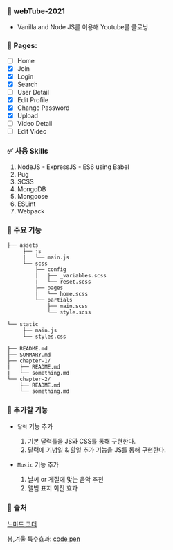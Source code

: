 ### 📖  webTube-2021
 - Vanilla and Node JS를 이용해 Youtube를 클로닝.

### 📒 Pages:

- [ ] Home
- [x] Join
- [x] Login
- [x] Search
- [ ] User Detail
- [x] Edit Profile
- [x] Change Password
- [x] Upload
- [ ] Video Detail
- [ ] Edit Video

### ✅ 사용 Skills
  1. NodeJS
    - ExpressJS
    - ES6 using Babel
  2. Pug
  3. SCSS
  4. MongoDB
  5. Mongoose
  6. ESLint
  7. Webpack

### 📕 주요 기능 

```
├── assets
     ├── js
     |   └── main.js
     └── scss   
         ├── config
         |   ├── _variables.scss
         |   └── reset.scss
         ├── pages
         |   └── home.scss
         └── partials
             ├── main.scss
             └── style.scss
             
└── static
     ├── main.js
     └── styles.css
```
```
├── README.md
├── SUMMARY.md
├── chapter-1/
|   ├── README.md
|   └── something.md
└── chapter-2/
    ├── README.md
    └── something.md
```  

### 📘 추가할 기능
 - `달력` 기능 추가 
   1. 기본 달력틀을 JS와 CSS를 통해 구현한다.
   2. 달력에 기념일 & 할일 추가 기능을 JS를 통해 구현한다.

 - `Music` 기능 추가
   1. 날씨 or 계절에 맞는 음악 추천
   2. 앨범 표지 회전 효과

### 📙 출처
[노마드 코더](https://nomadcoders.co/)<br>

봄,겨울 특수효과: [code pen](https://codepen.io/)
